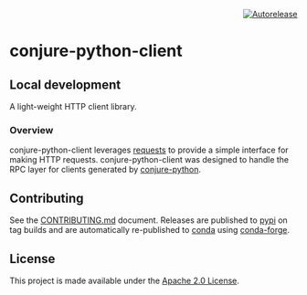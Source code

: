 <p align="right">
<a href="https://autorelease.general.dmz.palantir.tech/palantir/conjure-python-client"><img src="https://img.shields.io/badge/Perform%20an-Autorelease-success.svg" alt="Autorelease"></a>
</p>

# conjure-python-client

## Local development

A light-weight HTTP client library.

### Overview

conjure-python-client leverages [requests](http://docs.python-requests.org/en/master/) to provide a simple interface for making HTTP requests. conjure-python-client was designed to handle the RPC layer for clients generated by [conjure-python](https://github.com/palantir/conjure-python).

## Contributing

See the [CONTRIBUTING.md](./CONTRIBUTING.md) document.  Releases are published to [pypi](https://pypi.org/project/conjure-python-client/) on tag builds and are automatically re-published to [conda](https://anaconda.org/conda-forge/conjure-python-client) using [conda-forge](https://github.com/conda-forge/conjure-python-client-feedstock/).

## License
This project is made available under the [Apache 2.0 License](/LICENSE).
